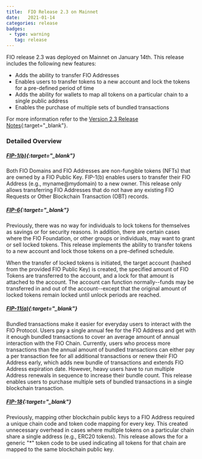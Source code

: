 ```yaml
---
title:  FIO Release 2.3 on Mainnet
date:   2021-01-14
categories: release
badges:
 - type: warning
   tag: release
---
```


FIO release 2.3 was deployed on Mainnet on January 14th. This release includes the following new features:

* Adds the ability to transfer FIO Addresses
* Enables users to transfer tokens to a new account and lock the tokens for a pre-defined period of time
* Adds the ability for wallets to map all tokens on a particular chain to a single public address
* Enables the purchase of multiple sets of bundled transactions

<!--more-->

For more information refer to the [Version 2.3 Release Notes](https://github.com/fioprotocol/fio.contracts/releases/tag/v2.3.0){:target="_blank"}.

### Detailed Overview

##### [FIP-1(b)](https://github.com/fioprotocol/fips/blob/master/fip-0001.md){:target="_blank"}

Both FIO Domains and FIO Addresses are non-fungible tokens (NFTs) that are owned by a FIO Public Key. FIP-1(b) enables users to transfer their FIO Address (e.g., myname@mydomain) to a new owner. This release only allows transferring FIO Addresses that do not have any existing FIO Requests or Other Blockchain Transaction (OBT) records. 

##### [FIP-6](https://github.com/fioprotocol/fips/blob/master/fip-0006.md){:target="_blank"}

Previously, there was no way for individuals to lock tokens for themselves as savings or for security reasons. In addition, there are certain cases where the FIO Foundation, or other groups or individuals, may want to grant or sell locked tokens. This release implements the ability to transfer tokens to a new account and lock those tokens on a pre-defined schedule. 

When the transfer of locked tokens is initiated, the target account (hashed from the provided FIO Public Key) is created, the specified amount of FIO Tokens are transferred to the account, and a lock for that amount is attached to the account. The account can function normally--funds may be transferred in and out of the account--except that the original amount of locked tokens remain locked until unlock periods are reached. 

##### [FIP-11(a)](https://github.com/fioprotocol/fips/blob/master/fip-0011.md){:target="_blank"}

Bundled transactions make it easier for everyday users to interact with the FIO Protocol. Users pay a single annual fee for the FIO Address and get with it enough bundled transactions to cover an average amount of annual interaction with the FIO Chain. Currently, users who process more transactions than the annual amount of bundled transactions can either pay a per transaction fee for all additional transactions or renew their FIO Address early, which adds new bundle of transactions and extends FIO Address expiration date. However, heavy users have to run multiple Address renewals in sequence to increase their bundle count. This release enables users to purchase multiple sets of bundled transactions in a single blockchain transaction.

##### [FIP-18](https://github.com/fioprotocol/fips/blob/master/fip-0018.md){:target="_blank"}

Previously, mapping other blockchain public keys to a FIO Address required a unique chain code and token code mapping for every key. This created unnecessary overhead in cases where multiple tokens on a particular chain share a single address (e.g., ERC20 tokens). This release allows the for a generic "*" token code to be used indicating all tokens for that chain are mapped to the same blockchain public key.